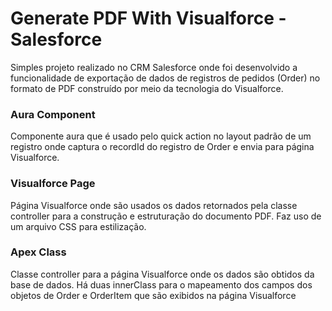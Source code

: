 # Generate PDF With Visualforce - Salesforce
Simples projeto realizado no CRM Salesforce onde foi desenvolvido a funcionalidade de exportação de dados de registros de pedidos (Order) no formato de PDF construído por meio da tecnologia do Visualforce. 

### Aura Component
Componente aura que é usado pelo quick action no layout padrão de um registro onde captura o recordId do registro de Order e envia para página Visualforce.

### Visualforce Page
Página Visualforce onde são usados os dados retornados pela classe controller para a construção e estruturação do documento PDF. Faz uso de um arquivo CSS para estilização.

### Apex Class
Classe controller para a página Visualforce onde os dados são obtidos da base de dados. Há duas innerClass para o mapeamento dos campos dos objetos de Order e OrderItem que são exibidos na página Visualforce
